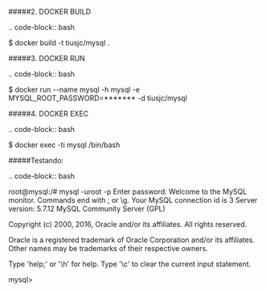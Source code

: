 #####2. DOCKER BUILD

.. code-block:: bash

  $ docker build -t tiusjc/mysql .

#####3. DOCKER RUN 

.. code-block:: bash

  $ docker run --name mysql -h mysql -e MYSQL_ROOT_PASSWORD=******* -d tiusjc/mysql

#####4. DOCKER EXEC

.. code-block:: bash

  $ docker exec -ti mysql /bin/bash

#####Testando:

.. code-block:: bash
  
  root@mysql:/# mysql -uroot -p
  Enter password: 
  Welcome to the MySQL monitor.  Commands end with ; or \g.
  Your MySQL connection id is 3
  Server version: 5.7.12 MySQL Community Server (GPL)

  Copyright (c) 2000, 2016, Oracle and/or its affiliates. All rights reserved.

  Oracle is a registered trademark of Oracle Corporation and/or its
  affiliates. Other names may be trademarks of their respective
  owners.

  Type 'help;' or '\h' for help. Type '\c' to clear the current input statement.

  mysql> 
